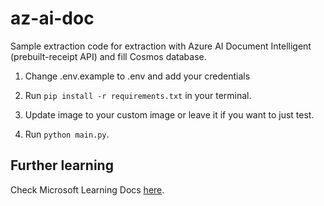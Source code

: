 # az-ai-doc

Sample extraction code for extraction with Azure AI Document Intelligent (prebuilt-receipt API) and fill Cosmos database.

1. <p>Change .env.example to .env and add your credentials</p> 

2. Run `pip install -r requirements.txt` in your terminal.

3. Update image to your custom image or leave it if you want to just test.

4. Run `python main.py`.

## Further learning
Check Microsoft Learning Docs [here](https://learn.microsoft.com/en-us/azure/ai-services/document-intelligence/quickstarts/get-started-sdks-rest-api?view=doc-intel-4.0.0&viewFallbackFrom=form-recog-3.0.0&preserve-view=true&pivots=programming-language-python).
